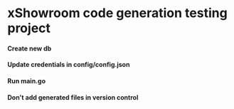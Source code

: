 # xShowroom code generation testing project

#### Create new db
#### Update credentials in config/config.json
#### Run main.go
#### Don't add generated files in version control